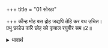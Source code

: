 +++
title = "01 सोरठा"

+++
कीन्ह मोह बस द्रोह जद्यपि तेहि कर बध उचित।  
प्रभु छाडेउ करि छोह को कृपाल रघुबीर सम॥2॥  

<details><summary>भावार्थ</summary>

उसने मोहवश द्रोह किया था, इसलिए यद्यपि उसका वध ही उचित था, पर प्रभु ने कृपा करके उसे छोड दिया। श्री रामजी के समान कृपालु और कौन होगा?॥2॥  
</details>




